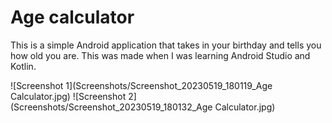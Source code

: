 # Age calculator
This is a simple Android application that takes in your birthday and tells you how old you are. This was made when I was learning Android Studio and Kotlin.

![Screenshot 1](Screenshots/Screenshot_20230519_180119_Age Calculator.jpg)
![Screenshot 2](Screenshots/Screenshot_20230519_180132_Age Calculator.jpg)
